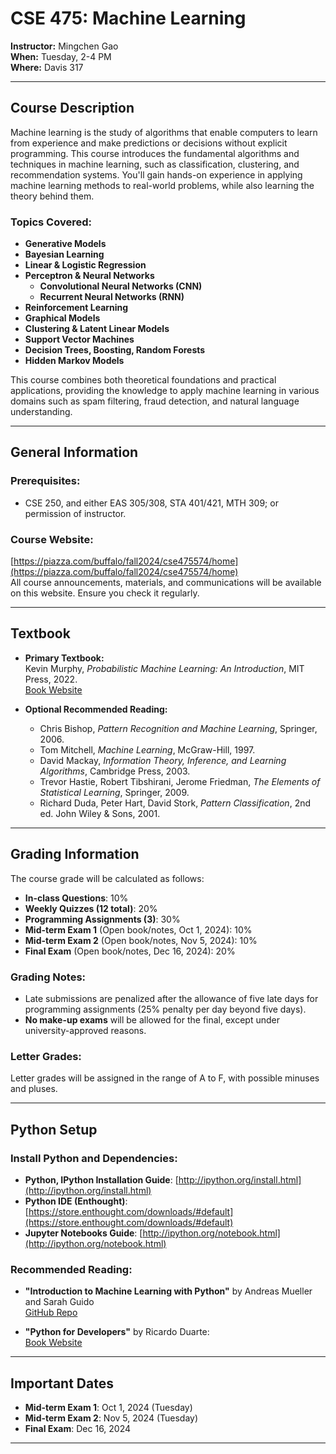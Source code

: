 # CSE 475: Machine Learning  
**Instructor:** Mingchen Gao  
**When:** Tuesday, 2-4 PM  
**Where:** Davis 317

---

## Course Description

Machine learning is the study of algorithms that enable computers to learn from experience and make predictions or decisions without explicit programming. This course introduces the fundamental algorithms and techniques in machine learning, such as classification, clustering, and recommendation systems. You'll gain hands-on experience in applying machine learning methods to real-world problems, while also learning the theory behind them.

### Topics Covered:
- **Generative Models**
- **Bayesian Learning**
- **Linear & Logistic Regression**
- **Perceptron & Neural Networks**
  - **Convolutional Neural Networks (CNN)**
  - **Recurrent Neural Networks (RNN)**
- **Reinforcement Learning**
- **Graphical Models**
- **Clustering & Latent Linear Models**
- **Support Vector Machines**
- **Decision Trees, Boosting, Random Forests**
- **Hidden Markov Models**

This course combines both theoretical foundations and practical applications, providing the knowledge to apply machine learning in various domains such as spam filtering, fraud detection, and natural language understanding.

---

## General Information

### Prerequisites:
- CSE 250, and either EAS 305/308, STA 401/421, MTH 309; or permission of instructor.

### Course Website:  
[https://piazza.com/buffalo/fall2024/cse475574/home](https://piazza.com/buffalo/fall2024/cse475574/home)  
All course announcements, materials, and communications will be available on this website. Ensure you check it regularly.

---

## Textbook

- **Primary Textbook:**  
  Kevin Murphy, *Probabilistic Machine Learning: An Introduction*, MIT Press, 2022.  
  [Book Website](https://probml.github.io/pml-book/book1.html)

- **Optional Recommended Reading:**  
  - Chris Bishop, *Pattern Recognition and Machine Learning*, Springer, 2006.
  - Tom Mitchell, *Machine Learning*, McGraw-Hill, 1997.
  - David Mackay, *Information Theory, Inference, and Learning Algorithms*, Cambridge Press, 2003.
  - Trevor Hastie, Robert Tibshirani, Jerome Friedman, *The Elements of Statistical Learning*, Springer, 2009.
  - Richard Duda, Peter Hart, David Stork, *Pattern Classification*, 2nd ed. John Wiley & Sons, 2001.

---

## Grading Information

The course grade will be calculated as follows:
- **In-class Questions**: 10%
- **Weekly Quizzes (12 total)**: 20%
- **Programming Assignments (3)**: 30%
- **Mid-term Exam 1** (Open book/notes, Oct 1, 2024): 10%
- **Mid-term Exam 2** (Open book/notes, Nov 5, 2024): 10%
- **Final Exam** (Open book/notes, Dec 16, 2024): 20%

### Grading Notes:
- Late submissions are penalized after the allowance of five late days for programming assignments (25% penalty per day beyond five days).
- **No make-up exams** will be allowed for the final, except under university-approved reasons.
  
### Letter Grades:  
Letter grades will be assigned in the range of A to F, with possible minuses and pluses.

---

## Python Setup

### Install Python and Dependencies:
- **Python, IPython Installation Guide**: [http://ipython.org/install.html](http://ipython.org/install.html)
- **Python IDE (Enthought)**: [https://store.enthought.com/downloads/#default](https://store.enthought.com/downloads/#default)
- **Jupyter Notebooks Guide**: [http://ipython.org/notebook.html](http://ipython.org/notebook.html)

### Recommended Reading:
- **"Introduction to Machine Learning with Python"** by Andreas Mueller and Sarah Guido  
  [GitHub Repo](https://github.com/amueller/introduction_to_ml_with_python)

- **"Python for Developers"** by Ricardo Duarte:  
  [Book Website](http://ricardoduarte.github.io/python-for-developers/)

---

## Important Dates
- **Mid-term Exam 1**: Oct 1, 2024 (Tuesday)
- **Mid-term Exam 2**: Nov 5, 2024 (Tuesday)
- **Final Exam**: Dec 16, 2024

---

